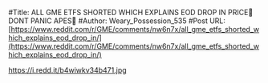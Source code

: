 #Title: ALL GME ETFS SHORTED WHICH EXPLAINS EOD DROP IN PRICE🚀 DONT PANIC APES🚀
#Author: Weary_Possession_535
#Post URL: [https://www.reddit.com/r/GME/comments/nw6n7x/all_gme_etfs_shorted_which_explains_eod_drop_in/](https://www.reddit.com/r/GME/comments/nw6n7x/all_gme_etfs_shorted_which_explains_eod_drop_in/)


https://i.redd.it/b4wiwkv34b471.jpg